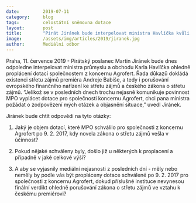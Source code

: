 ```yaml
---
date:         2019-07-11
category:     blog
tags:         celostátní sněmovna dotace
layout:       post
title:        "Pirát Jiránek bude interpelovat ministra Havlíčka kvůli vyplácení dotací koncernu Agrofert"
image:        /assets/img/articles/2019/jiranek.jpg
author:       Mediální odbor
---
```



Praha, 11. července 2019 - Pirátský poslanec Martin Jiránek bude dnes odpoledne interpelovat ministra průmyslu a obchodu Karla Havlíčka ohledně proplácení dotací společnostem z koncernu Agrofert. Řada důkazů dokládá existenci střetu zájmů premiéra Andreje Babiše, a tedy i porušování evropského finančního nařízení ke střetu zájmů a českého zákona o střetu zájmů. “Jelikož se v posledních dnech trochu nejasně komunikuje povinnost MPO vyplácet dotace pro společnosti koncernu Agrofert, chci pana ministra požádat o zodpovězení mých otázek a objasnění situace,” uvedl Jiránek.

Jiránek bude chtít odpovědi na tyto otázky:

1. Jaký je objem dotací, které MPO schválilo pro společnosti z koncernu Agrofert po 9. 2. 2017, kdy novela zákona o střetu zájmů vešla v účinnost?

2. Pokud nějaké schváleny byly, došlo již u některých k proplacení a případně v jaké celkové výši?

3. A aby se vyjasnily mediální nejasnosti z posledních dní - měly nebo neměly by podle vás být propláceny dotace schválené po 9. 2. 2017 pro společnosti z koncernu Agrofert, dokud příslušné instituce nevynesou finální verdikt ohledně porušování zákona o střetu zájmů ve vztahu k českému premiérovi?

